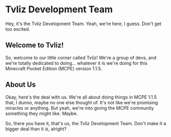 # Tvliz Development Team

Hey, it's the Tvliz Development Team. Yeah, we're here, I guess. Don't get too excited. 

## Welcome to Tvliz!

So, welcome to our little corner called Tvliz! We're a group of devs, and we're totally dedicated to doing... whatever it is we're doing for this Minecraft Pocket Edition (MCPE) version 1.1.5. 

## About Us

Okay, here's the deal with us. We're all about doing things in MCPE 1.1.5 that, I dunno, maybe no one else thought of. It's not like we're promising miracles or anything. But yeah, we're into giving the MCPE community something they might like. Maybe. 

So, there you have it, that's us, the Tvliz Development Team. Don't make it a bigger deal than it is, alright?

